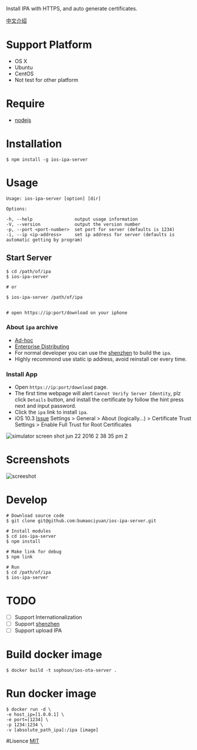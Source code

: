 Install IPA with HTTPS, and auto generate certificates.

[中文介绍](./README.md)

# Support Platform
* OS X
* Ubuntu
* CentOS
* Not test for other platform

# Require
* [nodejs](https://nodejs.org/)

# Installation
```
$ npm install -g ios-ipa-server
```

# Usage
```
Usage: ios-ipa-server [option] [dir]

Options:

-h, --help                output usage information
-V, --version             output the version number
-p, --port <port-number>  set port for server (defaults is 1234)
-i, --ip <ip-address>     set ip address for server (defaults is automatic getting by program)
```

## Start Server
```
$ cd /path/of/ipa
$ ios-ipa-server

# or 

$ ios-ipa-server /path/of/ipa


# open https://ip:port/download on your iphone 
```

### About `ipa` archive
* [Ad-hoc](https://developer.apple.com/library/ios/documentation/IDEs/Conceptual/AppDistributionGuide/TestingYouriOSApp/TestingYouriOSApp.html)
* [Enterprise Distributing](https://developer.apple.com/library/ios/documentation/IDEs/Conceptual/AppDistributionGuide/DistributingEnterpriseProgramApps/DistributingEnterpriseProgramApps.html)
* For normal developer you can use the [shenzhen](https://github.com/nomad/shenzhen) to build the `ipa`.
* Highly recommond use static ip address, avoid reinstall cer every time.

### Install App
* Open `https://ip:port/download` page.
* The first time webpage will alert `Cannot Verify Server Identity`, plz click `Details` button, and install the certificate by follow the hint press next and input password.
* Click the `ipa` link to install `ipa`.
* iOS 10.3 [Issue](https://github.com/bumaociyuan/ios-ipa-server/issues/23) Settings > General > About (logically...) > Certificate Trust Settings > Enable Full Trust for Root Certificates


![simulator screen shot jun 22 2016 2 38 35 pm 2](https://cloud.githubusercontent.com/assets/4977911/16257321/66d10888-388a-11e6-9b2d-d5ed0d100d8c.png)

# Screenshots
![screeshot](screeshot.png)

# Develop

```
# Download source code
$ git clone git@github.com:bumaociyuan/ios-ipa-server.git

# Install modules
$ cd ios-ipa-server
$ npm install 

# Make link for debug
$ npm link

# Run
$ cd /path/of/ipa
$ ios-ipa-server
```

# TODO

- [ ] Support Internationalization
- [ ] Support [shenzhen](https://github.com/nomad/shenzhen)
- [ ] Support upload IPA

# Build docker image
```
$ docker build -t sophoun/ios-ota-server .
```

# Run docker image
```
$ docker run -d \
-e host_ip=[1.0.0.1] \
-e port=[1234] \
-p 1234:1234 \
-v [absolute_path_ipa]:/ipa [image]
```

#Lisence
[MIT](https://github.com/bumaociyuan/zxIpaServer/blob/master/LICENSE.md)
